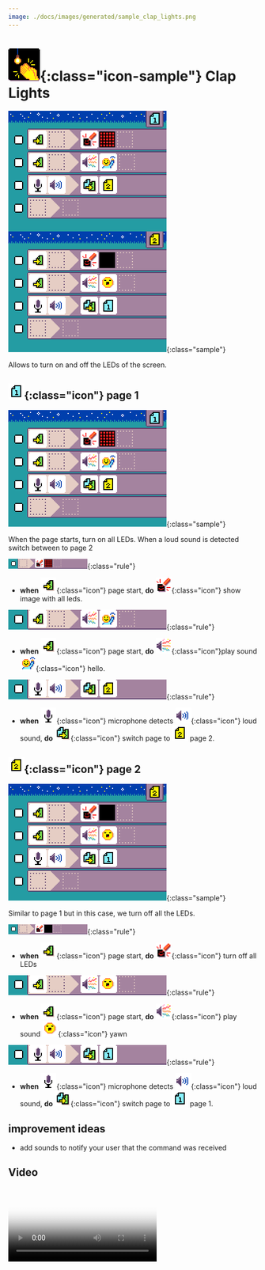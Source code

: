 ```yaml
---
image: ./docs/images/generated/sample_clap_lights.png
---
```


# ![Clap lights icon](../images/generated/icon_sample_clap_lights.png){:class="icon-sample"} Clap Lights

![Clap lights MicroCode program](../images/generated/sample_clap_lights.png){:class="sample"}

Allows to turn on and off the LEDs of the screen.

## ![page 1](../images/generated/icon_M1.png){:class="icon"} page 1

![clap lights page 1](../images/generated/sample_clap_lights_page_1.png){:class="sample"}

When the page starts, turn on all LEDs.
When a loud sound is detected switch between to page 2

![when page starts, do paint all leds](../images/generated/sample_clap_lights_page_1_rule_1.png){:class="rule"}

-   **when** ![page start](../images/generated/icon_S1.png){:class="icon"} page start, **do** ![screen](../images/generated/icon_A5.png){:class="icon"} show image with all leds.

![when page starts, do play sound hello](../images/generated/sample_clap_lights_page_1_rule_2.png){:class="rule"}

-   **when** ![page start](../images/generated/icon_S1.png){:class="icon"} page start, **do** ![speaker](../images/generated/icon_A2.png){:class="icon"}play sound ![emoji hello](../images/generated/icon_M19hello.png){:class="icon"} hello.

![when loud sond, do switch to page 2](../images/generated/sample_clap_lights_page_1_rule_3.png){:class="rule"}

-   **when** ![microphone](../images/generated/icon_S8.png){:class="icon"} microphone detects ![loud](../images/generated/icon_F15.png){:class="icon"} loud sound, **do** ![switch page](../images/generated/icon_A1.png){:class="icon"} switch page to ![page 2](../images/generated/icon_M2.png) page 2.

## ![page 2](../images/generated/icon_M2.png){:class="icon"} page 2

![clap lights page 2](../images/generated/sample_clap_lights_page_2.png){:class="sample"}

Similar to page 1 but in this case, we turn off all the LEDs.

![when page starts, do turn off all LEDs](../images/generated/sample_clap_lights_page_2_rule_1.png){:class="rule"}

-   **when** ![page start](../images/generated/icon_S1.png){:class="icon"} page start, **do** ![screen](../images/generated/icon_A5.png){:class="icon"} turn off all LEDs

![when page starts, do play sound yawn](../images/generated/sample_clap_lights_page_2_rule_2.png){:class="rule"}

-   **when** ![page start](../images/generated/icon_S1.png){:class="icon"} page start, **do** ![speaker](../images/generated/icon_A2.png){:class="icon"} play sound ![emoji yawn](../images/generated/icon_M19yawn.png){:class="icon"} yawn

![when loud sond, do switch to page 2](../images/generated/sample_clap_lights_page_2_rule_3.png){:class="rule"}

-   **when** ![microphone](../images/generated/icon_S8.png){:class="icon"} microphone detects ![loud](../images/generated/icon_F15.png){:class="icon"} loud sound, **do** ![switch page](../images/generated/icon_A1.png){:class="icon"} switch page to ![page 2](../images/generated/icon_M1.png) page 1.

## improvement ideas

-   add sounds to notify your user that the command was received


## Video

<video class="sample" poster="../videos/clap-lights.png" src="../videos/clap-lights.mp4" controls="true"></video>
